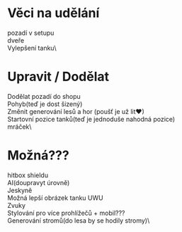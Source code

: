 # Věci na udělání

pozadí v setupu\
dveře\
Vylepšení tanku\

# Upravit / Dodělat

Dodělat pozadí do shopu\
Pohyb(teď je dost šizený)\
Změnit generování lesů a hor (poušť je už lit♥)\
Startovní pozice tanků(teď je jednoduše nahodná pozice)\
mráček\

# Možná???

hitbox shieldu\
AI(doupravyt úrovně)\
Jeskyně\
Možná lepší obrázek tanku UWU\
Zvuky\
Stylování pro více prohlížečů + mobil???\
Generování stromů(do lesa by se hodily stromy)\